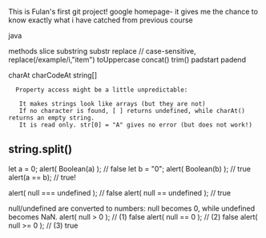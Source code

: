 This is Fulan's first git project!
google homepage- it gives me the chance to know exactly what i have catched from previous course

java

methods
slice
substring
substr
replace // case-sensitive, replace(/example/i,"item")
toUppercase
concat()
trim()
padstart
padend

charAt
charCodeAt
string[]


      Property access might be a little unpredictable:

       It makes strings look like arrays (but they are not)
       If no character is found, [ ] returns undefined, while charAt() returns an empty string.
       It is read only. str[0] = "A" gives no error (but does not work!)

string.split()
-----------------------------------------------------------------------------
let a = 0;
alert( Boolean(a) ); // false
let b = "0";
alert( Boolean(b) ); // true
alert(a == b); // true!

alert( null === undefined ); // false
alert( null == undefined ); // true

null/undefined are converted to numbers: null becomes 0, while undefined becomes NaN.
alert( null > 0 );  // (1) false
alert( null == 0 ); // (2) false
alert( null >= 0 ); // (3) true
